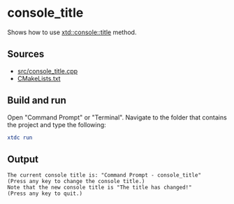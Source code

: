 # console_title

Shows how to use [xtd::console::title](https://gammasoft71.github.io/xtd/reference_guides/latest/classxtd_1_1console.html#a717eaf6693dab615adf8f6b8b1763586) method.

## Sources

* [src/console_title.cpp](src/console_title.cpp)
* [CMakeLists.txt](CMakeLists.txt)

## Build and run

Open "Command Prompt" or "Terminal". Navigate to the folder that contains the project and type the following:

```cmake
xtdc run
```

## Output

```
The current console title is: "Command Prompt - console_title"
(Press any key to change the console title.)
Note that the new console title is "The title has changed!"
(Press any key to quit.)
```
